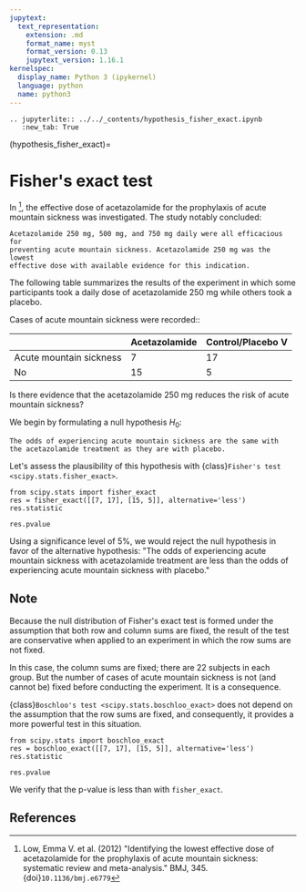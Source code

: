 ```yaml
---
jupytext:
  text_representation:
    extension: .md
    format_name: myst
    format_version: 0.13
    jupytext_version: 1.16.1
kernelspec:
  display_name: Python 3 (ipykernel)
  language: python
  name: python3
---
```


```{eval-rst}
.. jupyterlite:: ../../_contents/hypothesis_fisher_exact.ipynb
   :new_tab: True
```

(hypothesis_fisher_exact)=
# Fisher's exact test

In [^1], the effective dose of acetazolamide for the prophylaxis of acute
mountain sickness was investigated. The study notably concluded:

    Acetazolamide 250 mg, 500 mg, and 750 mg daily were all efficacious for
    preventing acute mountain sickness. Acetazolamide 250 mg was the lowest
    effective dose with available evidence for this indication.

The following table summarizes the results of the experiment in which
some participants took a daily dose of acetazolamide 250 mg while others
took a placebo.

Cases of acute mountain sickness were recorded::

|                         | Acetazolamide | Control/Placebo V |
|-------------------------|---------------|-------------------|
| Acute mountain sickness |       7       |        17         |
| No                      |      15       |         5         |

Is there evidence that the acetazolamide 250 mg reduces the risk of
acute mountain sickness?

We begin by formulating a null hypothesis $H_0$:

    The odds of experiencing acute mountain sickness are the same with
    the acetazolamide treatment as they are with placebo.

Let's assess the plausibility of this hypothesis with
{class}`Fisher's test <scipy.stats.fisher_exact>`.

```{code-cell}
from scipy.stats import fisher_exact
res = fisher_exact([[7, 17], [15, 5]], alternative='less')
res.statistic
```

```{code-cell}
res.pvalue
```

Using a significance level of 5%, we would reject the null hypothesis in
favor of the alternative hypothesis: "The odds of experiencing acute
mountain sickness with acetazolamide treatment are less than the odds of
experiencing acute mountain sickness with placebo."

## Note

Because the null distribution of Fisher's exact test is formed under
the assumption that both row and column sums are fixed, the result of
the test are conservative when applied to an experiment in which the
row sums are not fixed.

In this case, the column sums are fixed; there are 22 subjects in each
group. But the number of cases of acute mountain sickness is not
(and cannot be) fixed before conducting the experiment. It is a
consequence.

{class}`Boschloo's test <scipy.stats.boschloo_exact>` does not depend on the
assumption that the row sums are fixed, and consequently, it provides a more
powerful test in this situation.

```{code-cell}
from scipy.stats import boschloo_exact
res = boschloo_exact([[7, 17], [15, 5]], alternative='less')
res.statistic
```

```{code-cell}
res.pvalue
```

We verify that the p-value is less than with ``fisher_exact``.

## References

[^1]: Low, Emma V. et al. (2012) "Identifying the lowest effective dose of
acetazolamide for the prophylaxis of acute mountain sickness: systematic review
and meta-analysis." BMJ, 345. {doi}`10.1136/bmj.e6779`
